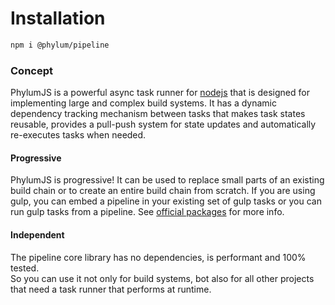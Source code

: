 # Installation
```bash
npm i @phylum/pipeline
```

### Concept
PhylumJS is a powerful async task runner for [nodejs](https://nodejs.org/) that is designed for implementing large and complex build systems. It has a dynamic dependency tracking mechanism between tasks that makes task states reusable, provides a pull-push system for state updates and automatically re-executes tasks when needed.

#### Progressive
PhylumJS is progressive! It can be used to replace small parts of an existing build chain or to create an entire build chain from scratch. If you are using gulp, you can embed a pipeline in your existing set of gulp tasks or you can run gulp tasks from a pipeline. See [official packages](/ecosystem/packages) for more info.

#### Independent
The pipeline core library has no dependencies, is performant and 100% tested.<br>
So you can use it not only for build systems, bot also for all other projects that need a task runner that performs at runtime.
